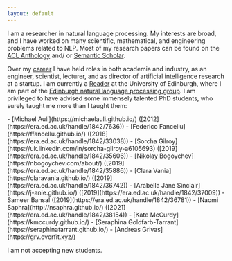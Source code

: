 ```yaml
---
layout: default
---
```

I am a researcher in natural language processing. My interests are broad, 
and I have worked on many scientific, mathematical,
and engineering problems related to NLP. 
Most of my research papers can be found on 
the [ACL Anthology](https://www.aclweb.org/anthology/people/a/adam-lopez/)
and/ or [Semantic Scholar](https://www.semanticscholar.org/author/Adam-Lopez/144871732?sort=pub-date).

Over my [career](https://www.linkedin.com/in/adam-lopez-nlp-researcher/) I have held roles in both academia and industry, as an engineer, scientist, lecturer, and as director of artificial intelligence research at a startup.
I am currently a [Reader](https://en.wikipedia.org/wiki/Reader_(academic_rank)) 
at the University of Edinburgh, where I am part of the 
[Edinburgh natural language processing group](http://groups.inf.ed.ac.uk/edinburghnlp/).
I am privileged to have advised some immensely talented PhD students, who surely taught me more than I taught them:

<div class="students">
- [Michael Auli](https://michaelauli.github.io/) ([2012](https://era.ed.ac.uk/handle/1842/7636))
- [Federico Fancellu](https://ffancellu.github.io/) ([2018](https://era.ed.ac.uk/handle/1842/33038))
- [Sorcha Gilroy](https://uk.linkedin.com/in/sorcha-gilroy-a6105693) ([2019](https://era.ed.ac.uk/handle/1842/35606))
- [Nikolay Bogoychev](https://nbogoychev.com/about/) ([2019](https://era.ed.ac.uk/handle/1842/35886))
- [Clara Vania](https://claravania.github.io/) ([2019](https://era.ed.ac.uk/handle/1842/36742))
- [Arabella Jane Sinclair](https://j-anie.github.io/) ([2019](https://era.ed.ac.uk/handle/1842/37009))
- Sameer Bansal ([2019](https://era.ed.ac.uk/handle/1842/36781))
- [Naomi Saphra](http://nsaphra.github.io/) ([2021](https://era.ed.ac.uk/handle/1842/38154))
- [Kate McCurdy](https://kmccurdy.github.io/)
- [Seraphina Goldfarb-Tarrant](https://seraphinatarrant.github.io/)
- [Andreas Grivas](https://grv.overfit.xyz/)
</div>

I am not accepting new students.






